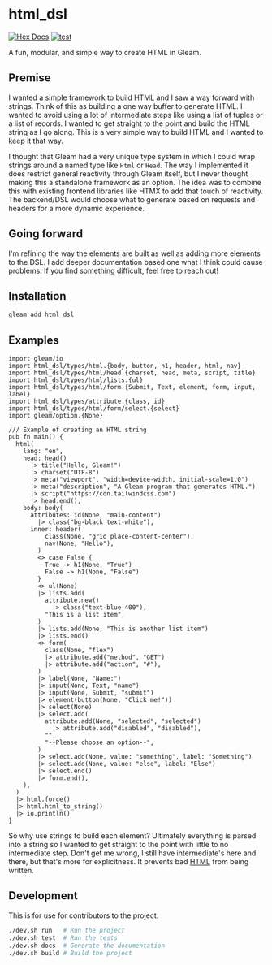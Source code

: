 # html_dsl

[![Hex Docs](https://img.shields.io/badge/hex-docs-ffaff3)](https://qinbeans.github.io/html-dsl/)
[![test](https://github.com/Qinbeans/html-dsl/actions/workflows/test.yml/badge.svg)](https://github.com/Qinbeans/html-dsl/actions/workflows/test.yml)

A fun, modular, and simple way to create HTML in Gleam.

## Premise

I wanted a simple framework to build HTML and I saw a way forward with strings. Think of this as building a one way buffer to generate HTML. I wanted to avoid using a lot of intermediate steps like using a list of tuples or a list of records. I wanted to get straight to the point and build the HTML string as I go along. This is a very simple way to build HTML and I wanted to keep it that way.


I thought that Gleam had a very unique type system in which I could wrap strings around a named type like `Html` or `Head`. The way I implemented it does restrict general reactivity through Gleam itself, but I never thought making this a standalone framework as an option. The idea was to combine this with existing frontend libraries like HTMX to add that touch of reactivity. The backend/DSL would choose what to generate based on requests and headers for a more dynamic experience.

## Going forward

I'm refining the way the elements are built as well as adding more elements to the DSL. I add deeper documentation based one what I think could cause problems. If you find something difficult, feel free to reach out!


## Installation

```sh
gleam add html_dsl
```

## Examples

```gleam
import gleam/io
import html_dsl/types/html.{body, button, h1, header, html, nav}
import html_dsl/types/html/head.{charset, head, meta, script, title}
import html_dsl/types/html/lists.{ul}
import html_dsl/types/html/form.{Submit, Text, element, form, input, label}
import html_dsl/types/attribute.{class, id}
import html_dsl/types/html/form/select.{select}
import gleam/option.{None}

/// Example of creating an HTML string
pub fn main() {
  html(
    lang: "en",
    head: head()
      |> title("Hello, Gleam!")
      |> charset("UTF-8")
      |> meta("viewport", "width=device-width, initial-scale=1.0")
      |> meta("description", "A Gleam program that generates HTML.")
      |> script("https://cdn.tailwindcss.com")
      |> head.end(),
    body: body(
      attributes: id(None, "main-content")
        |> class("bg-black text-white"),
      inner: header(
          class(None, "grid place-content-center"),
          nav(None, "Hello"),
        )
        <> case False {
          True -> h1(None, "True")
          False -> h1(None, "False")
        }
        <> ul(None)
        |> lists.add(
          attribute.new()
            |> class("text-blue-400"),
          "This is a list item",
        )
        |> lists.add(None, "This is another list item")
        |> lists.end()
        <> form(
          class(None, "flex")
          |> attribute.add("method", "GET")
          |> attribute.add("action", "#"),
        )
        |> label(None, "Name:")
        |> input(None, Text, "name")
        |> input(None, Submit, "submit")
        |> element(button(None, "Click me!"))
        |> select(None)
        |> select.add(
          attribute.add(None, "selected", "selected")
            |> attribute.add("disabled", "disabled"),
          "",
          "--Please choose an option--",
        )
        |> select.add(None, value: "something", label: "Something")
        |> select.add(None, value: "else", label: "Else")
        |> select.end()
        |> form.end(),
    ),
  )
  |> html.force()
  |> html.html_to_string()
  |> io.println()
}

```
So why use strings to build each element? Ultimately everything is parsed into a string so I wanted to get straight to the point with little to no intermediate step. Don't get me wrong, I still have intermediate's here and there, but that's more for explicitness. It prevents bad [HTML](https://developer.mozilla.org/en-US/docs/Web/HTML) from being written.

## Development

This is for use for contributors to the project.

```sh
./dev.sh run   # Run the project
./dev.sh test  # Run the tests
./dev.sh docs  # Generate the documentation
./dev.sh build # Build the project
```
